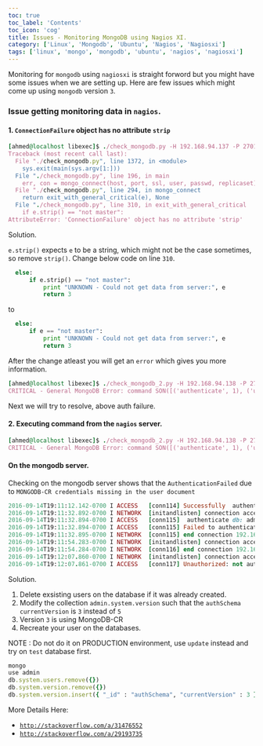 ```yaml
---
toc: true 
toc_label: 'Contents' 
toc_icon: 'cog'
title: Issues - Monitoring MongoDB using Nagios XI.
category: ['Linux', 'Mongodb', 'Ubuntu', 'Nagios', 'Nagiosxi']
tags: ['linux', 'mongo', 'mongodb', 'ubuntu', 'nagios', 'nagiosxi']
---
```


Monitoring for `mongodb` using `nagiosxi` is straight forword but you might have some issues when we are setting up.
Here are few issues which might come up using `mongodb` version `3`.


### Issue getting monitoring data in `nagios`.

#### 1. `ConnectionFailure` object has no attribute `strip`

``` ruby
[ahmed@localhost libexec]$ ./check_mongodb.py -H 192.168.94.137 -P 27017 -u admin -p admin
Traceback (most recent call last):
  File "./check_mongodb.py", line 1372, in <module>
    sys.exit(main(sys.argv[1:]))
  File "./check_mongodb.py", line 196, in main
    err, con = mongo_connect(host, port, ssl, user, passwd, replicaset)
  File "./check_mongodb.py", line 294, in mongo_connect
    return exit_with_general_critical(e), None
  File "./check_mongodb.py", line 310, in exit_with_general_critical
    if e.strip() == "not master":
AttributeError: 'ConnectionFailure' object has no attribute 'strip'
```

Solution.

`e.strip()` expects `e` to be a string, which might not be the case sometimes, so remove `strip()`. Change below code on line `310`.

``` python
  else:
      if e.strip() == "not master":
          print "UNKNOWN - Could not get data from server:", e
          return 3
```

to

``` python
  else:
      if e == "not master":
          print "UNKNOWN - Could not get data from server:", e
          return 3
```

After the change atleast you will get an `error` which gives you more information.

``` ruby
[ahmed@localhost libexec]$ ./check_mongodb_2.py -H 192.168.94.138 -P 27017 -u admin -p admin1 -A databases -W 5 -C 10
CRITICAL - General MongoDB Error: command SON([('authenticate', 1), ('user', u'admin'), ('nonce', u'37a502d665186449'), ('key', u'd8c683f98a5e720c28a8007018ed7414')]) failed: auth failed
```

Next we will try to resolve, above auth failure.


#### 2. Executing command from the `nagios` server.

``` ruby
[ahmed@localhost libexec]$ ./check_mongodb_2.py -H 192.168.94.138 -P 27017 -u admin -p admin1 -A databases -W 5 -C 10
CRITICAL - General MongoDB Error: command SON([('authenticate', 1), ('user', u'admin'), ('nonce', u'42110dc29ee7fe6b'), ('key', u'827a2b0e4af97e88560800ab86b04e57')]) failed: auth failed
```


#### On the mongodb server.

Checking on the mongodb server shows that the `AuthenticationFailed` due to `MONGODB-CR credentials missing in the user document`

``` ruby
2016-09-14T19:11:12.142-0700 I ACCESS   [conn114] Successfully  authenticated as principal admin on admin
2016-09-14T19:11:32.892-0700 I NETWORK  [initandlisten] connection accepted from  192.168.94.130:48657 #115 (2 connections now open)
2016-09-14T19:11:32.894-0700 I ACCESS   [conn115]  authenticate db: admin { authenticate: 1, user: "admin", nonce: "xxx", key: "xxx" }
2016-09-14T19:11:32.894-0700 I ACCESS   [conn115] Failed to authenticate admin@admin with mechanism MONGODB-CR: AuthenticationFailed: MONGODB-CR credentials missing in the user document
2016-09-14T19:11:32.895-0700 I NETWORK  [conn115] end connection 192.168.94.130:48657 (1 connection now open)
2016-09-14T19:11:54.283-0700 I NETWORK  [initandlisten] connection accepted from 192.168.94.130:48663 #116 (2 connections now open)
2016-09-14T19:11:54.284-0700 I NETWORK  [conn116] end connection 192.168.94.130:48663 (1 connection now open)
2016-09-14T19:12:07.860-0700 I NETWORK  [initandlisten] connection accepted from 192.168.94.130:48666 #117 (2 connections now open)
2016-09-14T19:12:07.861-0700 I ACCESS   [conn117] Unauthorized: not authorized on admin to execute command { listDatabases: 1 }
```

Solution.

1. Delete exsisting users on the database if it was already created.
2. Modify the collection `admin.system.version` such that the `authSchema`  `currentVersion` is `3` instead of `5`
3. Version `3` is using MongoDB-CR
4. Recreate your user on the databases.

NOTE : Do not do it on PRODUCTION environment, use `update` instead and try on `test` database first.

``` ruby
mongo
use admin
db.system.users.remove({})
db.system.version.remove({})
db.system.version.insert({ "_id" : "authSchema", "currentVersion" : 3 })
```

More Details Here:

-  [`http://stackoverflow.com/a/31476552`](http://stackoverflow.com/a/31476552)
- [`http://stackoverflow.com/a/29193735`](http://stackoverflow.com/a/29193735)
